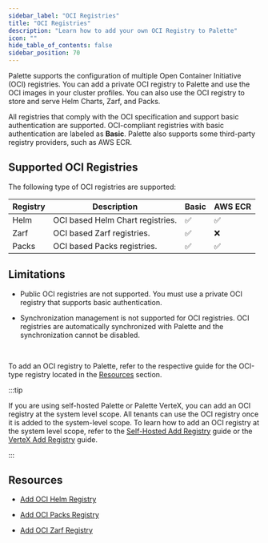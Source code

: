 ```yaml
---
sidebar_label: "OCI Registries"
title: "OCI Registries"
description: "Learn how to add your own OCI Registry to Palette"
icon: ""
hide_table_of_contents: false
sidebar_position: 70
---
```


Palette supports the configuration of multiple Open Container Initiative (OCI) registries. You can add a private OCI registry to Palette and use the OCI images in your cluster profiles. You can also use the OCI registry to store and serve Helm Charts, Zarf, and Packs. 

All registries that comply with the OCI specification and support basic authentication are supported. OCI-compliant registries with basic authentication are labeled as **Basic**. Palette also supports some third-party registry providers, such as AWS ECR.

## Supported OCI Registries

The following type of OCI registries are supported:

| **Registry** | **Description** | **Basic** | **AWS ECR**|
| --- | --- |  --- | --- |
| Helm | OCI based Helm Chart registries. | ✅ | ✅ |
| Zarf | OCI based Zarf registries. | ✅ | ❌ | 
| Packs| OCI based Packs registries. | ✅ | ✅ |



## Limitations

- Public OCI registries are not supported. You must use a private OCI registry that supports basic authentication.

- Synchronization management is not supported for OCI registries. OCI registries are automatically synchronized with Palette and the synchronization cannot be disabled.

<br />

To add an OCI registry to Palette, refer to the respective guide for the OCI-type registry located in the [Resources](#resources) section.

:::tip

If you are using self-hosted Palette or Palette VerteX, you can add an OCI registry at the system level scope. All tenants can use the OCI registry once it is added to the system-level scope. To learn how to add an OCI registry at the system level scope, refer to the [Self-Hosted Add Registry](../../enterprise-version/system-management/add-registry.md) guide or the [VerteX Add Registry](../../vertex/system-management/add-registry.md) guide.

::: 


## Resources


- [Add OCI Helm Registry](./add-oci-helm.md)

- [Add OCI Packs Registry](./add-oci-packs.md)

- [Add OCI Zarf Registry](./oci-registry.md)